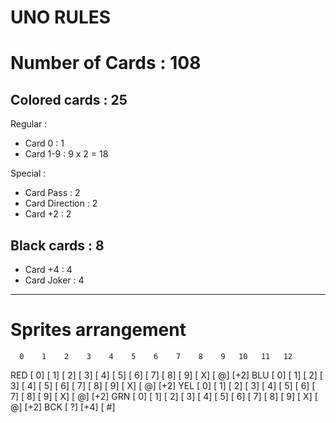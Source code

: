 # UNO RULES

# Number of Cards : 108

## Colored cards : 25
Regular : 
- Card 0 : 1
- Card 1-9 : 9 x 2 = 18

Special :
- Card Pass : 2
- Card Direction : 2
- Card +2 : 2

## Black cards : 8
- Card +4 : 4
- Card Joker : 4

---

# Sprites arrangement

      0    1    2    3    4    5    6    7    8    9   10   11   12
RED [ 0] [ 1] [ 2] [ 3] [ 4] [ 5] [ 6] [ 7] [ 8] [ 9] [ X] [ @] [+2]
BLU [ 0] [ 1] [ 2] [ 3] [ 4] [ 5] [ 6] [ 7] [ 8] [ 9] [ X] [ @] [+2]
YEL [ 0] [ 1] [ 2] [ 3] [ 4] [ 5] [ 6] [ 7] [ 8] [ 9] [ X] [ @] [+2]
GRN [ 0] [ 1] [ 2] [ 3] [ 4] [ 5] [ 6] [ 7] [ 8] [ 9] [ X] [ @] [+2]
BCK [ ?] [+4] [ #]




